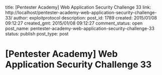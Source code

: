 title: [Pentester Academy] Web Application Security Challenge 33
link: http://localhost/pentester-academy-web-application-security-challenge-33/
author: exploitprotocol
description: 
post_id: 1789
created: 2015/01/08 09:12:27
created_gmt: 2015/01/08 09:12:27
comment_status: open
post_name: pentester-academy-web-application-security-challenge-33
status: publish
post_type: post

# [Pentester Academy] Web Application Security Challenge 33

